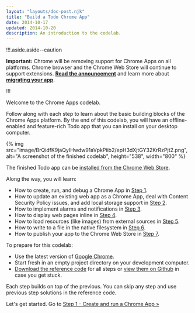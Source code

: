 ```yaml
---
layout: "layouts/doc-post.njk"
title: "Build a Todo Chrome App"
date: 2014-10-17
updated: 2014-10-20
description: An introduction to the codelab.
---
```


!!!.aside.aside--caution

**Important:** Chrome will be removing support for Chrome Apps on all platforms. Chrome browser and
the Chrome Web Store will continue to support extensions. [**Read the announcement**][1] and learn
more about [**migrating your app**][2].

!!!

Welcome to the Chrome Apps codelab.

Follow along with each step to learn about the basic building blocks of the Chrome Apps platform. By
the end of this codelab, you will have an offline-enabled and feature-rich Todo app that you can
install on your desktop computer.

{% img src="image/BrQidfK9jaQyIHwdw91aVpkPiib2/epH3dXjtGY32KrRzPjt2.png",
       alt="A screenshot of the finished codelab", height="538", width="800" %}

The finished Todo app can be [installed from the Chrome Web Store][3].

Along the way, you will learn:

- How to create, run, and debug a Chrome App in [Step 1][4].
- How to update an existing web app as a Chrome App, deal with Content Security Policy issues, and
  add local storage support in [Step 2][5].
- How to implement alarms and notifications in [Step 3][6].
- How to display web pages inline in [Step 4][7].
- How to load resources (like images) from external sources in [Step 5][8].
- How to write to a file in the native filesystem in [Step 6][9].
- How to publish your app to the Chrome Web Store in [Step 7][10].

To prepare for this codelab:

- Use the latest version of [Google Chrome][11].
- Start fresh in an empty project directory on your development computer.
- [Download the reference code][12] for all steps or [view them on Github][13] in case you get
  stuck.

Each step builds on top of the previous. You can skip any step and use previous step solutions in
the reference code.

Let's get started. Go to [Step 1 - Create and run a Chrome App »][14]

[1]: https://blog.chromium.org/2020/01/moving-forward-from-chrome-apps.html
[2]: https://developer.chrome.com/apps/migration
[3]: http://goo.gl/qNNUX
[4]: app_codelab_basics.html
[5]: app_codelab_todomvc.html
[6]: app_codelab_alarms.html
[7]: app_codelab_webview.html
[8]: app_codelab_images.html
[9]: app_codelab_filesystem.html
[10]: app_codelab_publish.html
[11]: https://www.google.com/intl/en/chrome/browser/
[12]: https://github.com/mangini/io13-codelab/archive/master.zip
[13]: https://github.com/mangini/io13-codelab/tree/master/cheat_code
[14]: app_codelab_basics.html
